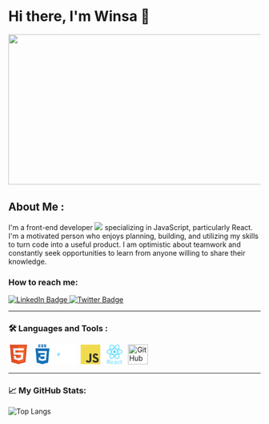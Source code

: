 # Hi there, I'm Winsa 👋 

<div align="center">
  <img src="https://i.pinimg.com/564x/0e/07/80/0e0780cec5095b930a6e5043d683ec03.jpg" width="600" height="300"/>
</div>

## About Me :
I'm a front-end developer <img src="https://i.pinimg.com/564x/0e/07/80/0e0780cec5095b930a6e5043d683ec03.jpg" width="30"> specializing in JavaScript, particularly React. I'm a motivated person  who enjoys planning, building, and utilizing my skills to turn code into a useful product. I am optimistic about teamwork and constantly seek opportunities to learn from anyone willing to share their knowledge.

### How to reach me:
<div>
 <a href="www.linkedin.com/in/winsa-daniel">
    <img
      src="https://img.shields.io/badge/LinkedIn-blue?style=for-the-badge&logo=linkedin&logoColor=white"
      alt="LinkedIn Badge"
      />
  </a>
  <a href="mailto:winsadaniel7@gmail.com">
    <img
      src="https://img.shields.io/badge/Gmail-white?style=for-the-badge&logo=gmail&logoColor=red"
      alt="Twitter Badge"
      />
  </a>
</div>


---
### 🛠 Languages and Tools :

<div>
  <img src="https://github.com/devicons/devicon/blob/master/icons/html5/html5-original.svg" title="HTML5" alt="HTML" width="40" height="40"/>&nbsp;
  <img src="https://github.com/devicons/devicon/blob/master/icons/css3/css3-plain-wordmark.svg"  title="CSS3" alt="CSS" width="40" height="40"/>&nbsp;
  <img src="https://github.com/devicons/devicon/blob/master/icons/tailwindcss/tailwindcss-original-wordmark.svg"  title="Tailwind CSS" alt="Tailwind CSS" width="40" height="40"/>&nbsp;
   <img src="https://github.com/devicons/devicon/blob/master/icons/javascript/javascript-original.svg" title="JavaScript" alt="JavaScript" width="40" height="40"/>&nbsp;
   <img src="https://github.com/devicons/devicon/blob/master/icons/react/react-original-wordmark.svg" title="React" alt="React" width="40" height="40"/>&nbsp;
  <img src="https://cdn.jsdelivr.net/gh/devicons/devicon/icons/github/github-original-wordmark.svg" title="GitHub" **alt="Github" width="40" height="40"/>
</div>

---

### 📈 My GitHub Stats:

![Top Langs](https://github-readme-stats.vercel.app/api/top-langs/?username=WinsaDaniel&hide=scss&layout=compact&theme=vision-friendly-dark)

